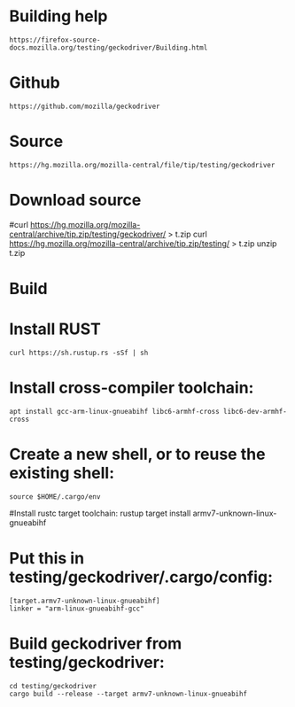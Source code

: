 # Building help
    https://firefox-source-docs.mozilla.org/testing/geckodriver/Building.html
# Github
    https://github.com/mozilla/geckodriver    
# Source
    https://hg.mozilla.org/mozilla-central/file/tip/testing/geckodriver

# Download source
#curl https://hg.mozilla.org/mozilla-central/archive/tip.zip/testing/geckodriver/ > t.zip
curl https://hg.mozilla.org/mozilla-central/archive/tip.zip/testing/ > t.zip
unzip t.zip

# Build
# Install RUST
    curl https://sh.rustup.rs -sSf | sh

# Install cross-compiler toolchain:
    apt install gcc-arm-linux-gnueabihf libc6-armhf-cross libc6-dev-armhf-cross

# Create a new shell, or to reuse the existing shell:
    source $HOME/.cargo/env

#Install rustc target toolchain:
    rustup target install armv7-unknown-linux-gnueabihf

# Put this in testing/geckodriver/.cargo/config:
    [target.armv7-unknown-linux-gnueabihf]
    linker = "arm-linux-gnueabihf-gcc"

# Build geckodriver from testing/geckodriver:
    cd testing/geckodriver
    cargo build --release --target armv7-unknown-linux-gnueabihf
